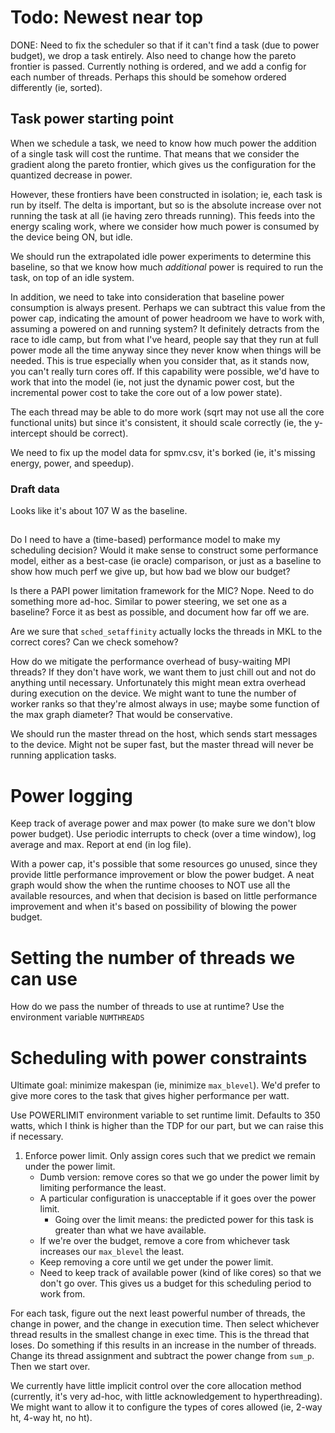 # Todo: Newest near top
DONE: Need to fix the scheduler so that if it can't find a task (due to power budget), we drop a task entirely.
Also need to change how the pareto frontier is passed. Currently nothing is ordered, and we add a config for each number of threads. Perhaps this should be somehow ordered differently (ie, sorted).

## Task power starting point
When we schedule a task, we need to know how much power the addition of a single task will cost the runtime. That means that we consider the gradient along the pareto frontier, which gives us the configuration for the quantized decrease in power.

However, these frontiers have been constructed in isolation; ie, each task is run by itself. The delta is important, but so is the absolute increase over not running the task at all (ie having zero threads running). This feeds into the energy scaling work, where we consider how much power is consumed by the device being ON, but idle.

We should run the extrapolated idle power experiments to determine this baseline, so that we know how much _additional_ power is required to run the task, on top of an idle system.

In addition, we need to take into consideration that baseline power consumption is always present. Perhaps we can subtract this value from the power cap, indicating the amount of power headroom we have to work with, assuming a powered on and running system? It definitely detracts from the race to idle camp, but from what I've heard, people say that they run at full power mode all the time anyway since they never know when things will be needed. This is true especially when you consider that, as it stands now, you can't really turn cores off. If this capability were possible, we'd have to work that into the model (ie, not just the dynamic power cost, but the incremental power cost to take the core out of a low power state).

The each thread may be able to do more work (sqrt may not use all the core functional units) but since it's consistent, it should scale correctly (ie, the y-intercept should be correct).

We need to fix up the model data for spmv.csv, it's borked (ie, it's missing energy, power, and speedup).

### Draft data
Looks like it's about 107 W as the baseline.

##
Do I need to have a (time-based) performance model to make my scheduling decision? Would it make sense to construct some performance model, either as a best-case (ie oracle) comparison, or just as a baseline to show how much perf we give up, but how bad we blow our budget?

Is there a PAPI power limitation framework for the MIC? Nope. Need to do something more ad-hoc. Similar to power steering, we set one as a baseline? Force it as best as possible, and document how far off we are.

Are we sure that `sched_setaffinity` actually locks the threads in MKL to the correct cores? Can we check somehow?

How do we mitigate the performance overhead of busy-waiting MPI threads? If they don't have work, we want them to just chill out and not do anything until necessary. Unfortunately this might mean extra overhead during execution on the device. We might want to tune the number of worker ranks so that they're almost always in use; maybe some function of the max graph diameter? That would be conservative.

We should run the master thread on the host, which sends start messages to the device. Might not be super fast, but the master thread will never be running application tasks.

# Power logging
Keep track of average power and max power (to make sure we don't blow power budget).
Use periodic interrupts to check (over a time window), log average and max.
Report at end (in log file).

With a power cap, it's possible that some resources go unused, since they provide little performance improvement or blow the power budget. A neat graph would show the when the runtime chooses to NOT use all the available resources, and when that decision is based on little performance improvement and when it's based on possibility of blowing the power budget.

# Setting the number of threads we can use
How do we pass the number of threads to use at runtime?
Use the environment variable `NUMTHREADS`

# Scheduling with power constraints
Ultimate goal: minimize makespan (ie, minimize `max_blevel`).
We'd prefer to give more cores to the task that gives higher performance per watt.

Use POWERLIMIT environment variable to set runtime limit. Defaults to 350 watts, which I think is higher than the TDP for our part, but we can raise this if necessary.

1. Enforce power limit. Only assign cores such that we predict we remain under the power limit.
    - Dumb version: remove cores so that we go under the power limit by limiting performance the least.
    - A particular configuration is unacceptable if it goes over the power limit.
        - Going over the limit means: the predicted power for this task is greater than what we have available.
    - If we're over the budget, remove a core from whichever task increases our `max_blevel` the least.
    - Keep removing a core until we get under the power limit.
    - Need to keep track of available power (kind of like cores) so that we don't go over. This gives us a budget for this scheduling period to work from.


For each task, figure out the next least powerful number of threads, the change in power, and the change in execution time. Then select whichever thread results in the smallest change in exec time. This is the thread that loses. Do something if this results in an increase in the number of threads. Change its thread assignment and subtract the power change from `sum_p`. Then we start over.

We currently have little implicit control over the core allocation method (currently, it's very ad-hoc, with little acknowledgement to hyperthreading). We might want to allow it to configure the types of cores allowed (ie, 2-way ht, 4-way ht, no ht).

